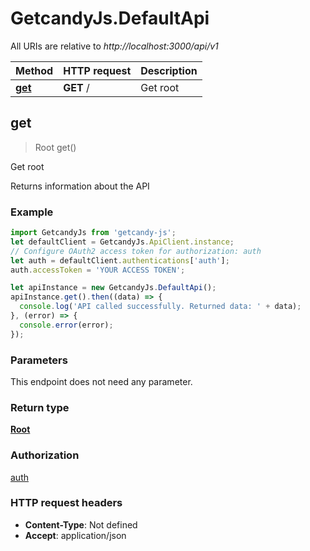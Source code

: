 # GetcandyJs.DefaultApi

All URIs are relative to *http://localhost:3000/api/v1*

Method | HTTP request | Description
------------- | ------------- | -------------
[**get**](DefaultApi.md#get) | **GET** / | Get root



## get

> Root get()

Get root

Returns information about the API

### Example

```javascript
import GetcandyJs from 'getcandy-js';
let defaultClient = GetcandyJs.ApiClient.instance;
// Configure OAuth2 access token for authorization: auth
let auth = defaultClient.authentications['auth'];
auth.accessToken = 'YOUR ACCESS TOKEN';

let apiInstance = new GetcandyJs.DefaultApi();
apiInstance.get().then((data) => {
  console.log('API called successfully. Returned data: ' + data);
}, (error) => {
  console.error(error);
});

```

### Parameters

This endpoint does not need any parameter.

### Return type

[**Root**](Root.md)

### Authorization

[auth](../README.md#auth)

### HTTP request headers

- **Content-Type**: Not defined
- **Accept**: application/json

